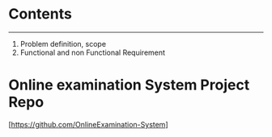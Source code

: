# Contents
***
1. Problem definition, scope
2. Functional and non Functional Requirement
# Online examination System Project Repo 
[https://github.com/OnlineExamination-System]
